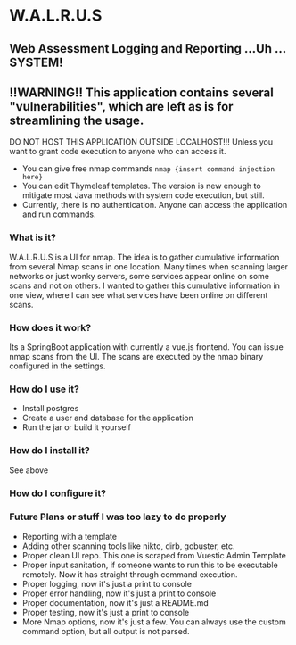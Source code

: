 # W.A.L.R.U.S
## Web Assessment Logging and Reporting ...Uh ... SYSTEM!

## !!WARNING!! This application contains several "vulnerabilities", which are left as is for streamlining the usage.
DO NOT HOST THIS APPLICATION OUTSIDE LOCALHOST!!! Unless you want to grant code execution to anyone who can access it.
- You can give free nmap commands `nmap {insert command injection here}`
- You can edit Thymeleaf templates. The version is new enough to mitigate most Java methods with system code execution, but still.
- Currently, there is no authentication. Anyone can access the application and run commands.

### What is it?
W.A.L.R.U.S is a UI for nmap. The idea is to gather cumulative information from several Nmap scans in one location. 
Many times when scanning larger networks or just wonky servers, some services appear online on some scans and not on others.
I wanted to gather this cumulative information in one view, where I can see what services have been online on different scans.


### How does it work?
Its a SpringBoot application with currently a vue.js frontend. You can issue nmap scans from the UI. The scans are executed by the nmap binary configured in the settings.

### How do I use it?
- Install postgres
- Create a user and database for the application
- Run the jar or build it yourself

### How do I install it?
See above

### How do I configure it?


### Future Plans or stuff I was too lazy to do properly

- Reporting with a template
- Adding other scanning tools like nikto, dirb, gobuster, etc.
- Proper clean UI repo. This one is scraped from Vuestic Admin Template
- Proper input sanitation, if someone wants to run this to be executable remotely. Now it has straight through command execution.
- Proper logging, now it's just a print to console
- Proper error handling, now it's just a print to console
- Proper documentation, now it's just a README.md
- Proper testing, now it's just a print to console
- More Nmap options, now it's just a few. You can always use the custom command option, but all output is not parsed.